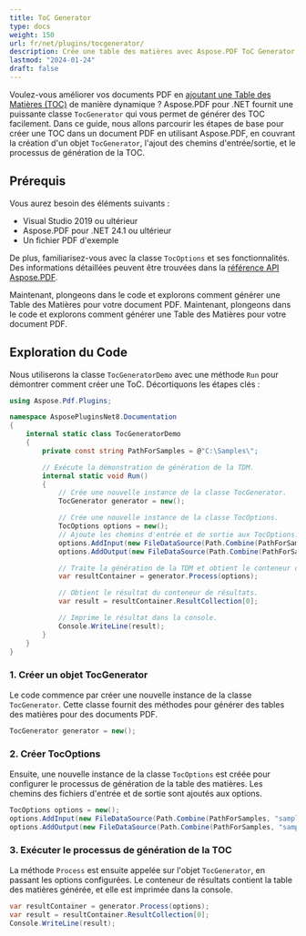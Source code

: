 ```yaml
---
title: ToC Generator
type: docs
weight: 150
url: fr/net/plugins/tocgenerator/
description: Crée une table des matières avec Aspose.PDF ToC Generator pour .NET
lastmod: "2024-01-24"
draft: false
---
```


Voulez-vous améliorer vos documents PDF en [ajoutant une Table des Matières (TOC)](https://products.aspose.org/pdf/net/toc-generator/) de manière dynamique ? Aspose.PDF pour .NET fournit une puissante classe `TocGenerator` qui vous permet de générer des TOC facilement. Dans ce guide, nous allons parcourir les étapes de base pour créer une TOC dans un document PDF en utilisant Aspose.PDF, en couvrant la création d'un objet `TocGenerator`, l'ajout des chemins d'entrée/sortie, et le processus de génération de la TOC.

## Prérequis

Vous aurez besoin des éléments suivants :

* Visual Studio 2019 ou ultérieur
* Aspose.PDF pour .NET 24.1 ou ultérieur
* Un fichier PDF d'exemple

De plus, familiarisez-vous avec la classe `TocOptions` et ses fonctionnalités. Des informations détaillées peuvent être trouvées dans la [référence API Aspose.PDF](https://reference.aspose.com/pdf/net/aspose.pdf/TocOptions/).

Maintenant, plongeons dans le code et explorons comment générer une Table des Matières pour votre document PDF.
Maintenant, plongeons dans le code et explorons comment générer une Table des Matières pour votre document PDF.

## Exploration du Code

Nous utiliserons la classe `TocGeneratorDemo` avec une méthode `Run` pour démontrer comment créer une ToC. Décortiquons les étapes clés :

```csharp
using Aspose.Pdf.Plugins;

namespace AsposePluginsNet8.Documentation
{
    internal static class TocGeneratorDemo
    {
        private const string PathForSamples = @"C:\Samples\";

        // Exécute la démonstration de génération de la TDM.
        internal static void Run()
        {
            // Crée une nouvelle instance de la classe TocGenerator.
            TocGenerator generator = new();

            // Crée une nouvelle instance de la classe TocOptions.
            TocOptions options = new();
            // Ajoute les chemins d'entrée et de sortie aux TocOptions.
            options.AddInput(new FileDataSource(Path.Combine(PathForSamples, "sample.pdf")));
            options.AddOutput(new FileDataSource(Path.Combine(PathForSamples, "sample_toc.pdf")));

            // Traite la génération de la TDM et obtient le conteneur de résultats.
            var resultContainer = generator.Process(options);

            // Obtient le résultat du conteneur de résultats.
            var result = resultContainer.ResultCollection[0];

            // Imprime le résultat dans la console.
            Console.WriteLine(result);
        }
    }
}
```
### 1. Créer un objet TocGenerator

Le code commence par créer une nouvelle instance de la classe `TocGenerator`. Cette classe fournit des méthodes pour générer des tables des matières pour des documents PDF.

```csharp
TocGenerator generator = new();
```

### 2. Créer TocOptions

Ensuite, une nouvelle instance de la classe `TocOptions` est créée pour configurer le processus de génération de la table des matières. Les chemins des fichiers d'entrée et de sortie sont ajoutés aux options.

```csharp
TocOptions options = new();
options.AddInput(new FileDataSource(Path.Combine(PathForSamples, "sample.pdf")));
options.AddOutput(new FileDataSource(Path.Combine(PathForSamples, "sample_toc.pdf")));
```

### 3. Exécuter le processus de génération de la TOC

La méthode `Process` est ensuite appelée sur l'objet `TocGenerator`, en passant les options configurées. Le conteneur de résultats contient la table des matières générée, et elle est imprimée dans la console.

```csharp
var resultContainer = generator.Process(options);
var result = resultContainer.ResultCollection[0];
Console.WriteLine(result);
```
